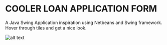 # COOLER LOAN APPLICATION FORM
A Java Swing Application inspiration using Netbeans and Swing framework. Hover through tiles and get a nice look.

![alt text](https://github.com/gastony)
